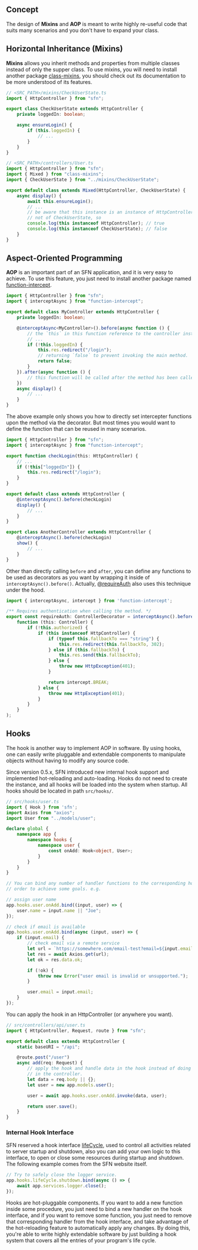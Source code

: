 <!-- title: Mixins & AOP; order: 14 -->
## Concept

The design of **Mixins** and **AOP** is meant to write highly re-useful code 
that suits many scenarios and you don't have to expand your class.

## Horizontal Inheritance (Mixins)

**Mixins** allows you inherit methods and properties from multiple classes
instead of only the supper class. To use mixins, you will need to install
another package [class-mixins](https://github.com/hyurl/class-mixins), you
should check out its documentation to be more understood of its features.

```typescript
// <SRC_PATH>/mixins/CheckUserState.ts
import { HttpController } from "sfn";

export class CheckUserState extends HttpController {
    private loggedIn: boolean;

    async ensureLogin() {
        if (this.loggedIn) {
            // ...
        }
    }
}
```

```typescript
// <SRC_PATH>/controllers/User.ts
import { HttpController } from "sfn";
import { Mixed } from "class-mixins";
import { CheckUserState } from "../mixins/CheckUserState";

export default class extends Mixed(HttpController, CheckUserState) {
    async display() {
        await this.ensureLogin();
        // ...
        // be aware that this instance is an instance of HttpController, but 
        // not of CheckUserState, so
        console.log(this instanceof HttpController); // true
        console.log(this instanceof CheckUserState); // false
    }
}
```

## Aspect-Oriented Programming

**AOP** is an important part of an SFN application, and it is very easy to
achieve. To use this feature, you just need to install another package named 
[function-intercept](https://github.com/hyurl/function-intercept).

```typescript
import { HttpController } from "sfn";
import { interceptAsync } from "function-intercept";

export default class MyController extends HttpController {
    private loggedIn: boolean;

    @interceptAsync<MyController>().before(async function () {
        // the `this` in this function reference to the controller instance
        // ...
        if (!this.loggedIn) {
            this.res.redirect("/login");
            // returning `false` to prevent invoking the main method.
            return false;
        }
    }).after(async function () {
        // this function will be called after the method has been called
    })
    async display() {
        // ...
    }
}
```

The above example only shows you how to directly set intercepter functions upon
the method via the decorator. But most times you would want to define the
function that can be reused in many scenarios.

```typescript
import { HttpController } from "sfn";
import { interceptAsync } from "function-intercept";

export function checkLogin(this: HttpController) {
    // ...
    if (!this["loggedIn"]) {
        this.res.redirect("/login");
    }
}

export default class extends HttpController {
    @interceptAsync().before(checkLogin)
    display() {
        // ...
    }
}

export class AnotherController extends HttpController {
    @interceptAsync().before(checkLogin)
    show() {
        // ...
    }
}
```

Other than directly calling `before` and `after`, you can define any functions 
to be used as decorators as you want by wrapping it inside of
`interceptAsync().before()`. Actually,
[@requireAuth](/api/v1/decorators#requireAuth) also uses this technique under
the hood.

```ts
import { interceptAsync, intercept } from 'function-intercept';

/** Requires authentication when calling the method. */
export const requireAuth: ControllerDecorator = interceptAsync().before(
    function (this: Controller) {
        if (!this.authorized) {
            if (this instanceof HttpController) {
                if (typeof this.fallbackTo === "string") {
                    this.res.redirect(this.fallbackTo, 302);
                } else if (this.fallbackTo) {
                    this.res.send(this.fallbackTo);
                } else {
                    throw new HttpException(401);
                }

                return intercept.BREAK;
            } else {
                throw new HttpException(401);
            }
        }
    }
);
```

## Hooks

The hook is another way to implement AOP in software. By using hooks, one can 
easily write pluggable and extendable components to manipulate objects without 
having to modify any source code.

Since version 0.5.x, SFN introduced new internal hook support and implemented
hot-reloading and auto-loading. Hooks do not need to create the instance, and
all hooks will be loaded into the system when startup. All hooks should be
located in path `src/hooks/`.

```typescript
// src/hooks/user.ts
import { Hook } from 'sfn';
import Axios from "axios";
import User from "../models/user";

declare global {
    namespace app {
        namespace hooks {
            namespace user {
                const onAdd: Hook<object, User>;
            }
        }
    }
}

// You can bind any number of handler functions to the corresponding hook in 
// order to achieve some goals. e.g.

// assign user name
app.hooks.user.onAdd.bind((input, user) => {
    user.name = input.name || "Joe";
});

// check if email is available
app.hooks.user.onAdd.bind(async (input, user) => {
    if (input.email) {
        // check email via a remote service
        let url = `https://somewhere.com/email-test?email=${input.email}`;
        let res = await Axios.get(url);
        let ok = res.data.ok;

        if (!ok) {
            throw new Error("user email is invalid or unsupported.");
        }

        user.email = input.email;
    }
});
```

You can apply the hook in an HttpController (or anywhere you want).

```typescript
// src/controllers/api/user.ts
import { HttpController, Request, route } from "sfn";

export default class extends HttpController {
    static baseURI = "/api";

    @route.post("/user")
    async add(req: Request) {
        // apply the hook and handle data in the hook instead of doing it 
        // in the controller.
        let data = req.body || {};
        let user = new app.models.user();

        user = await app.hooks.user.onAdd.invoke(data, user);

        return user.save();
    }
}
```

### Internal Hook Interface

SFN reserved a hook interface [lifeCycle](/api/v1/Hook#app_hooks_lifeCycle),
used to control all activities related to server startup and shutdown, also you
can add your own logic to this interface, to open or close some resources during
startup and shutdown. The following example comes from the SFN website itself.

```typescript
// Try to safely close the logger service.
app.hooks.lifeCycle.shutdown.bind(async () => {
    await app.services.logger.close();
});
```

Hooks are hot-pluggable components. If you want to add a new function inside 
some procedure, you just need to bind a new handler on the hook interface, and
if you want to remove some function, you just need to remove that corresponding 
handler from the hook interface, and take advantage of the hot-reloading 
feature to automatically apply any changes. By doing this, you're able to write 
highly extendable software by just building a hook system that covers all the
entries of your program's life cycle.
